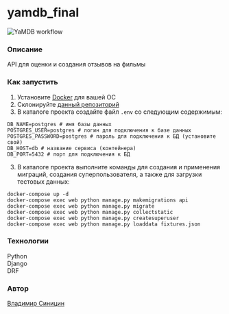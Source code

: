 # yamdb_final
![YaMDB workflow](https://github.com/v-sinitsin/yamdb_final/actions/workflows/yamdb_workflow.yaml/badge.svg)
### Описание
API для оценки и создания отзывов на фильмы
### Как запустить
1. Установите [Docker](https://www.docker.com/) для вашей ОС
2. Склонируйте [данный репозиторий](https://github.com/v-sinitsin/infra_sp2.git)
3. В каталоге проекта создайте файл ```.env``` со следующим содержимым:
```` 
DB_NAME=postgres # имя базы данных
POSTGRES_USER=postgres # логин для подключения к базе данных
POSTGRES_PASSWORD=postgres # пароль для подключения к БД (установите свой)
DB_HOST=db # название сервиса (контейнера)
DB_PORT=5432 # порт для подключения к БД 
````
3. В каталоге проекта выполните команды для создания и применения миграций, создания суперпользователя, а также для загрузки тестовых данных:  
```` 
docker-compose up -d 
docker-compose exec web python manage.py makemigrations api
docker-compose exec web python manage.py migrate
docker-compose exec web python manage.py collectstatic
docker-compose exec web python manage.py createsuperuser
docker-compose exec web python manage.py loaddata fixtures.json
````
### Технологии
Python  
Django  
DRF  
### Автор
[Владимир Синицин](https://github.com/v-sinitsin)
